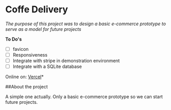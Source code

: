 
# Coffe Delivery
*The purpose of this project was to design a basic e-commerce prototype to serve as a model for future projects*

**To Do's**
- [ ] favicon
- [ ] Responsiveness
- [ ] Integrate with stripe in demonstration environment
- [ ] Integrate with a SQLite database

Online on: [Vercel](https://coffe-delivery-coral.vercel.app//)*

##About the project

A simple one actually. Only a basic e-commerce prototype so we can start future projects. 


